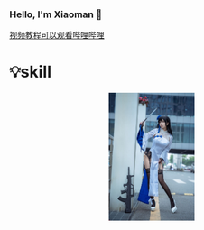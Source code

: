 ### Hello, I'm Xiaoman 👋

[视频教程可以观看哔哩哔哩](https://space.bilibili.com/99210573?spm_id_from=333.1007.0.0)

# 💡skill


<center>
 <img width='30%' height='30%' src='skill/p.jpg'  />
</center>
